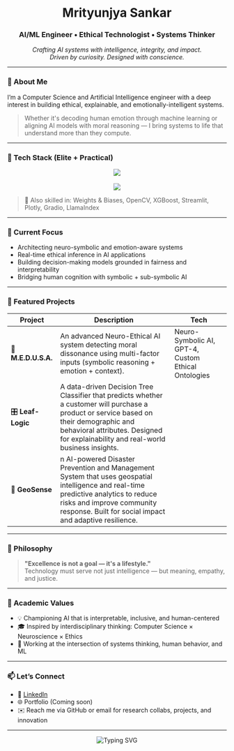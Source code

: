 <h1 align="center">Mrityunjya Sankar</h1>
<h3 align="center">AI/ML Engineer • Ethical Technologist • Systems Thinker</h3>

<p align="center">
  <i>Crafting AI systems with intelligence, integrity, and impact.</i><br>
  <i>Driven by curiosity. Designed with conscience.</i>
</p>

---

### 🚀 About Me

I’m a Computer Science and Artificial Intelligence engineer with a deep interest in building ethical, explainable, and emotionally-intelligent systems.

> Whether it's decoding human emotion through machine learning or aligning AI models with moral reasoning — I bring systems to life that understand more than they compute.

---

### 🧠 Tech Stack (Elite + Practical)

<div align="center">
  <img src="https://skillicons.dev/icons?i=python,tensorflow,pytorch,scikit-learn,numpy,pandas,matplotlib,seaborn,opencv,jupyter,flask,fastapi,git,docker,github,vscode,linux&perline=8" />
  <br/><br/>
  <img src="https://skillicons.dev/icons?i=huggingface,langchain,azure,gcp,mongodb,sql,windows&perline=7" />
</div>

> 🔬 Also skilled in: Weights & Biases, OpenCV, XGBoost, Streamlit, Plotly, Gradio, LlamaIndex

---

### 🎯 Current Focus

- Architecting neuro-symbolic and emotion-aware systems  
- Real-time ethical inference in AI applications  
- Building decision-making models grounded in fairness and interpretability  
- Bridging human cognition with symbolic + sub-symbolic AI

---

### 🌟 Featured Projects

| Project | Description | Tech |
|--------|-------------|------|
| 🧬 **M.E.D.U.S.A.** | An advanced Neuro-Ethical AI system detecting moral dissonance using multi-factor inputs (symbolic reasoning + emotion + context). | Neuro-Symbolic AI, GPT-4, Custom Ethical Ontologies |
| 🎛️ **Leaf-Logic** | A data-driven Decision Tree Classifier that predicts whether a customer will purchase a product or service based on their demographic and behavioral attributes. Designed for explainability and real-world business insights.
| 💍 **GeoSense** | n AI-powered Disaster Prevention and Management System that uses geospatial intelligence and real-time predictive analytics to reduce risks and improve community response. Built for social impact and adaptive resilience.

---

### 🧭 Philosophy

> **"Excellence is not a goal — it's a lifestyle."**  
> Technology must serve not just intelligence — but meaning, empathy, and justice.

---

### 🔬 Academic Values

- 💡 Championing AI that is interpretable, inclusive, and human-centered  
- 🎓 Inspired by interdisciplinary thinking: Computer Science × Neuroscience × Ethics  
- 🧭 Working at the intersection of systems thinking, human behavior, and ML

---

### 📫 Let’s Connect

- 🔗 [LinkedIn](https://www.linkedin.com/in/mrityunjya-s)
- 🌐 Portfolio (Coming soon)
- ✉️ Reach me via GitHub or email for research collabs, projects, and innovation

---

<p align="center">
  <img src="https://readme-typing-svg.demolab.com?font=Fira+Code&pause=1000&center=true&vCenter=true&multiline=true&width=450&height=60&lines=Crafting+AI+with+Meaning+and+Mindfulness;From+Code+to+Conscience+%7C+System+to+Soul" alt="Typing SVG" />
</p>
